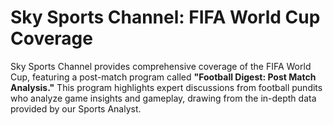 # Sky Sports Channel: FIFA World Cup Coverage
Sky Sports Channel provides comprehensive coverage of the FIFA World Cup, featuring a post-match program called **"Football Digest: Post Match Analysis."** This program highlights expert discussions from football pundits who analyze game insights and gameplay, drawing from the in-depth data provided by our Sports Analyst.
